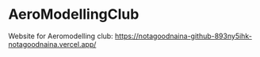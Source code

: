 # AeroModellingClub
Website for Aeromodelling club: https://notagoodnaina-github-893ny5ihk-notagoodnaina.vercel.app/
